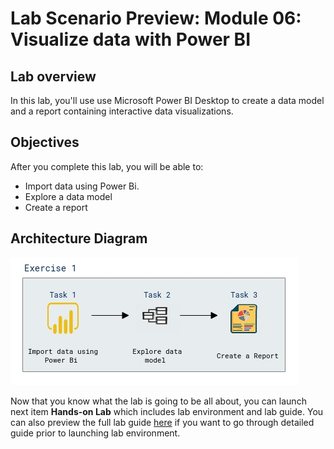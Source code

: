 # Lab Scenario Preview: Module 06: Visualize data with Power BI

## Lab overview

In this lab, you'll use use Microsoft Power BI Desktop to create a data model and a report containing interactive data visualizations.

## Objectives

After you complete this lab, you will be able to:

- Import data using Power Bi.
- Explore a data model
- Create a report

## Architecture Diagram

![](../images/sc900module6.png)

Now that you know what the lab is going to be all about, you can launch next item **Hands-on Lab** which includes lab environment and lab guide. You can also preview the full lab guide [here](https://experience.cloudlabs.ai/#/labguidepreview/bf5aff03-d567-4752-ab04-33c0a4bfbc26) if you want to go through detailed guide prior to launching lab environment.

